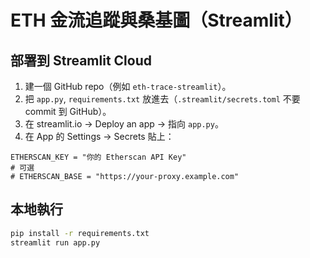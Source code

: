 # ETH 金流追蹤與桑基圖（Streamlit）

## 部署到 Streamlit Cloud
1. 建一個 GitHub repo（例如 `eth-trace-streamlit`）。
2. 把 `app.py`, `requirements.txt` 放進去（`.streamlit/secrets.toml` 不要 commit 到 GitHub）。
3. 在 streamlit.io → Deploy an app → 指向 `app.py`。
4. 在 App 的 Settings → Secrets 貼上：
```
ETHERSCAN_KEY = "你的 Etherscan API Key"
# 可選
# ETHERSCAN_BASE = "https://your-proxy.example.com"
```

## 本地執行
```bash
pip install -r requirements.txt
streamlit run app.py
```

